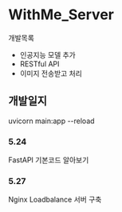 # WithMe_Server

개발목록
* 인공지능 모델 추가
* RESTful API
* 이미지 전송받고 처리

## 개발일지

uvicorn main:app --reload

### 5.24
FastAPI 기본코드 알아보기

### 5.27
Nginx Loadbalance 서버 구축

